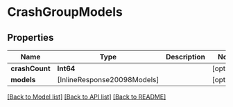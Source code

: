 # CrashGroupModels

## Properties
Name | Type | Description | Notes
------------ | ------------- | ------------- | -------------
**crashCount** | **Int64** |  | [optional] 
**models** | [InlineResponse20098Models] |  | [optional] 

[[Back to Model list]](../README.md#documentation-for-models) [[Back to API list]](../README.md#documentation-for-api-endpoints) [[Back to README]](../README.md)


